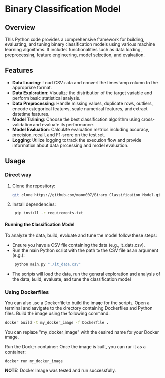 # Binary Classification Model

## Overview

This Python code provides a comprehensive framework for building, evaluating, and tuning binary classification models using various machine learning algorithms. It includes functionalities such as data loading, preprocessing, feature engineering, model selection, and evaluation.

## Features

- **Data Loading**: Load CSV data and convert the timestamp column to the appropriate format.
- **Data Exploration**: Visualize the distribution of the target variable and perform basic statistical analysis.
- **Data Preprocessing**: Handle missing values, duplicate rows, outliers, encode categorical features, scale numerical features, and extract datetime features.
- **Model Training**: Choose the best classification algorithm using cross-validation and evaluate its performance.
- **Model Evaluation**: Calculate evaluation metrics including accuracy, precision, recall, and F1-score on the test set.
- **Logging**: Utilize logging to track the execution flow and provide information about data processing and model evaluation.

## Usage

### Direct way

1. Clone the repository:
   ```bash
   git clone https://github.com/maon007/Binary_Classification_Model.git
   ```
2. Install dependencies:
   ```bash
    pip install -r requirements.txt
   ```

#### Running the Classification Model
To analyze the data, build, evaluate and tune the model follow these steps:
- Ensure you have a CSV file containing the data (e.g., it_data.csv).
- Run the main Python script with the path to the CSV file as an argument (e.g.):
   ```bash
    python main.py "./it_data.csv"
   ```
- The scripts will load the data, run the general exploration and analysis of the data, build, evaluate, and tune the classification model


### Using Dockerfiles
You can also use a Dockerfile to build the image for the scripts. Open a terminal and navigate to the directory containing Dockerfiles and Python files. Build the image using the following command:
```bash
docker build -t my_docker_image -f Dockerfile .
```
You can replace "my_docker_image" with the desired name for your Docker image.

Run the Docker container: Once the image is built, you can run it as a container:
```bash
docker run my_docker_image
```


**NOTE:** Docker Image was tested and run successfully.
